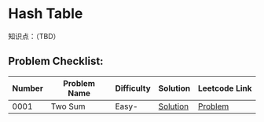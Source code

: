 # Hash Table

知识点：（TBD）

## Problem Checklist:

Number|Problem Name|Difficulty|Solution|Leetcode Link
------|------------|----------|--------|-------------
0001|Two Sum|Easy-|[Solution](../Solutions/0001.Two_Sum/)|[Problem](https://leetcode.com/problems/two-sum/)
